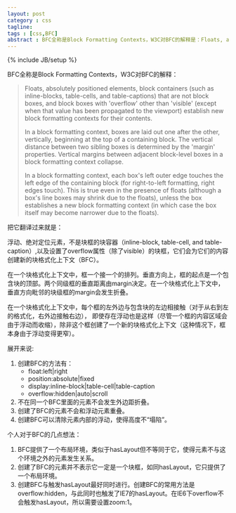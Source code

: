 ```yaml
---
layout: post
category : css
tagline: 
tags : [css,BFC]
abstract : BFC全称是Block Formatting Contexts，W3C对BFC的解释是：Floats, absolutely positioned elements, block containers (such as inline-blocks, table-cells, and table-captions) that are not block boxes, and block boxes with 'overflow' other than 'visible' (except when that value has been propagated to the viewport) establish new block formatting contexts for their contents.
---
```

{% include JB/setup %}

BFC全称是Block Formatting Contexts，W3C对BFC的解释：
>Floats, absolutely positioned elements, block containers (such as inline-blocks, table-cells, and table-captions) that are not block boxes, and block boxes with 'overflow' other than 'visible' (except when that value has been propagated to the viewport) establish new block formatting contexts for their contents.
>
>In a block formatting context, boxes are laid out one after the other, vertically, beginning at the top of a containing block. The vertical distance between two sibling boxes is determined by the 'margin' properties. Vertical margins between adjacent block-level boxes in a block formatting context collapse.
>
>In a block formatting context, each box's left outer edge touches the left edge of the containing block (for right-to-left formatting, right edges touch). This is true even in the presence of floats (although a box's line boxes may shrink due to the floats), unless the box establishes a new block formatting context (in which case the box itself may become narrower due to the floats).

把它翻译过来就是：

浮动、绝对定位元素，不是块框的块容器（inline-block, table-cell, and table-caption）,以及设置了overflow属性（除了visible）的块框，它们会为它们的内容创建新的块格式化上下文（BFC）。

在一个块格式化上下文中，框一个接一个的排列。垂直方向上，框的起点是一个包含块的顶部。两个同级框的垂直距离由margin决定。在一个块格式化上下文中，垂直方向毗邻的块级框的margin会发生折叠。

在一个块格式化上下文中，每个框的左外边与包含块的左边相接触（对于从右到左的格式化，右外边接触右边）， 即使存在浮动也是这样（尽管一个框的内容区域会由于浮动而收缩），除非这个框创建了一个新的块格式化上下文（这种情况下，框本身由于浮动变得更窄）。

展开来说:

1. 创建BFC的方法有：
    * float:left|right
    * position:absolute|fixed
    * display:inline-block|table-cell|table-caption
    * overflow:hidden|auto|scroll
2. 不在同一个BFC里面的元素不会发生外边距折叠。
3. 创建了BFC的元素不会和浮动元素重叠。
4. 创建BFC可以清除元素内部的浮动，使得高度不“塌陷”。

个人对于BFC的几点想法：

1. BFC提供了一个布局环境，类似于hasLayout但不等同于它，使得元素不与这个环境之外的元素发生关系。
2. 创建了BFC的元素并不表示它一定是一个块框，如同hasLayout，它只提供了一个布局环境。
3. 创建BFC与触发hasLayout最好同时进行。创建BFC的常用方法是overflow:hidden，与此同时也触发了IE7的hasLayout。在IE6下overflow不会触发hasLayout，所以需要设置zoom:1。